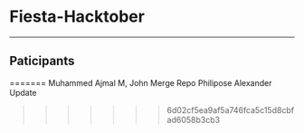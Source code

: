 # Fiesta-Hacktober

---

## Paticipants
=======
Muhammed Ajmal M,
John
Merge Repo
Philipose Alexander
Update
>>>>>>> 6d02cf5ea9af5a746fca5c15d8cbfad6058b3cb3
